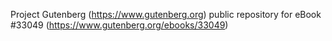 Project Gutenberg (https://www.gutenberg.org) public repository for eBook #33049 (https://www.gutenberg.org/ebooks/33049)

